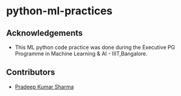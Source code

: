 # python-ml-practices



## Acknowledgements
- This ML python code practice was done during the Executive PG Programme in Machine Learning & AI - IIIT,Bangalore.


## Contributors
- <a href="https://github.com/pradeepksharma22/">Pradeep Kumar Sharma</a>
